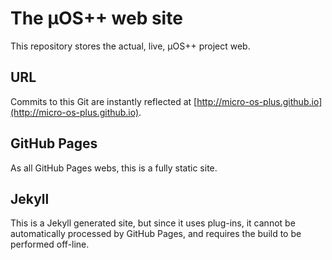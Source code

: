 # The µOS++ web site

This repository stores the actual, live, µOS++ project web.

## URL

Commits to this Git are instantly reflected at [http://micro-os-plus.github.io](http://micro-os-plus.github.io).

## GitHub Pages

As all GitHub Pages webs, this is a fully static site.

## Jekyll

This is a Jekyll generated site, but since it uses plug-ins, it cannot be automatically processed by GitHub Pages, and requires the build to be performed off-line.
